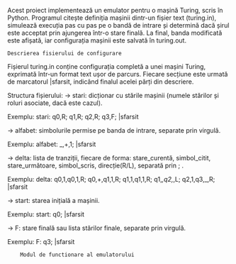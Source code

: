 Acest proiect implementează un emulator pentru o mașină Turing, scris în Python. Programul citește definiția mașinii dintr-un fișier text (turing.in), simulează execuția pas cu pas pe o bandă de intrare și determină dacă șirul este acceptat prin ajungerea într-o stare finală. La final, banda modificată este afișată, iar configurația mașinii este salvată în turing.out.

    Descrierea fisierului de configurare

Fișierul turing.in conține configurația completă a unei mașini Turing, exprimată într-un format text ușor de parcurs. Fiecare secțiune este urmată de marcatorul |sfarsit, indicând finalul acelei părți din descriere.

Structura fișierului:
-> stari: dicționar cu stările mașinii (numele stărilor și roluri asociate, dacă este cazul).

Exemplu: stari: q0,R; q1,R; q2,R; q3,F; |sfarsit

-> alfabet: simbolurile permise pe banda de intrare, separate prin virgulă.

Exemplu: alfabet: _,+,1; |sfarsit

-> delta: lista de tranziții, fiecare de forma: stare_curentă, simbol_citit, stare_următoare, simbol_scris, direcție(R/L), separată prin ; .

Exemplu: delta: q0,1,q0,1,R; q0,+,q1,1,R; q1,1,q1,1,R; q1,_,q2,_,L; q2,1,q3,_,R; |sfarsit

-> start: starea inițială a mașinii.

Exemplu: start: q0; |sfarsit

-> F: stare finală sau lista stărilor finale, separate prin virgulă.

Exemplu: F: q3; |sfarsit

        Modul de functionare al emulatorului
